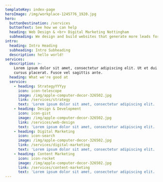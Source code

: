 ```yaml
---
templateKey: index-page
heroImage: /img/workplace-1245776_1920.jpg
hero:
  buttonDestination: /services
  buttonText: See how we can help
  heading: Web Design & <br> Digital Marketing Nottingham
  subheading: We design and build websites that generate more leads for your business.
intro:
  heading: Intro Heading
  subheading: Intro Subheading
  description: hello world!
services:
  description: >-
    Lorem ipsum dolor sit amet, consectetur adipiscing elit. Ut et dui id ligula
    cursus placerat. Fusce vel sagittis ante.
  heading: What we're good at
  service:
    - heading: StrategyYYYyy
      icon: icon-telescope
      image: /img/apple-computer-decor-326502.jpg
      link: /services/strategy
      text: 'Lorem ipsum dolor sit amet, consectetur adipiscing elit. '
    - heading: Design & Development
      icon: icon-gist
      image: /img/apple-computer-decor-326502.jpg
      link: /services/web-design
      text: 'Lorem ipsum dolor sit amet, consectetur adipiscing elit. '
    - heading: Digital Marketing
      icon: icon-search
      image: /img/apple-computer-decor-326502.jpg
      link: /services/digital-marketing
      text: 'Lorem ipsum dolor sit amet, consectetur adipiscing elit. '
    - heading: Content Marketing
      icon: icon-rocket
      image: /img/apple-computer-decor-326502.jpg
      link: /services/content-marketing
      text: 'Lorem ipsum dolor sit amet, consectetur adipiscing elit. '
---
```

